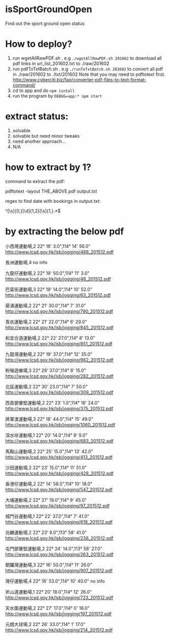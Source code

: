 # isSportGroundOpen
Find out the sport ground open status

# How to deploy?

1. run wgetAllRawPDF.sh . e.g `./wgetAllRawPDF.sh 201602` to download all pdf links in url_list_201602.txt to ./raw/201602
2. run pdfToTxtBatch.sh . e.g `./runToTxtBatch.sh 201602` to convert all pdf in  ./raw/201602 to ./txt/201602
   Note that you may need to pdftotext first. http://www.cyberciti.biz/faq/converter-pdf-files-to-text-format-command/
3. cd to app and do `npm isntall`
4. run the program by `DEBUG=app:* npm start`

# extract status:

1. solvable
2. solvable but need minor tweaks
3. need another approach...
4. N/A

# how to extract by 1?

command to extract the pdf:

pdftotext -layout THE_ABOVE.pdf output.txt

regex to find date with bookings in output.txt:

^[\s]{0,}[\d]{1,2}[\s]{1,}.*$

# by extracting the below pdf
小西灣運動場,2
22° 16' 3.0",114° 14' 56.0"
http://www.lcsd.gov.hk/lsb/jogging/488_201512.pdf

長洲運動場,4
no info

九龍仔運動場,2
22° 19' 50.0",114° 11' 3.0"
http://www.lcsd.gov.hk/lsb/jogging/48_201512.pdf

巴富街運動場,3
22° 19' 14.0",114° 10' 52.0"
http://www.lcsd.gov.hk/lsb/jogging/63_201512.pdf

葵涌運動場,2
22° 21' 30.0",114° 7' 31.0"
http://www.lcsd.gov.hk/lsb/jogging/790_201512.pdf

青衣運動場,2
22° 21' 22.0",114° 6' 29.0"
http://www.lcsd.gov.hk/lsb/jogging/845_201512.pdf

和宜合道運動場,2
22° 22' 27.0",114° 8' 13.0"
http://www.lcsd.gov.hk/lsb/jogging/851_201512.pdf

九龍灣運動場,2
22° 19' 37.0",114° 12' 35.0"
http://www.lcsd.gov.hk/lsb/jogging/962_201512.pdf

粉嶺遊樂場,3
22° 29' 37.0",114° 8' 15.0"
http://www.lcsd.gov.hk/lsb/jogging/282_201512.pdf

北區運動場,2
22° 30' 23.0",114° 7' 50.0"
http://www.lcsd.gov.hk/lsb/jogging/309_201512.pdf

西貢鄧肇堅運動場,2
22° 23' 1.0",114° 16' 24.0"
http://www.lcsd.gov.hk/lsb/jogging/375_201512.pdf

將軍澳運動場,3
22° 18' 44.0",114° 15' 49.0"
http://www.lcsd.gov.hk/lsb/jogging/1060_201512.pdf

深水埗運動場,1
22° 20' 14.0",114° 9' 9.0"
http://www.lcsd.gov.hk/lsb/jogging/683_201512.pdf

馬鞍山運動場,2
22° 25' 15.0",114° 13' 42.0"
http://www.lcsd.gov.hk/lsb/jogging/413_201512.pdf

沙田運動場,2
22° 23' 15.0",114° 11' 51.0"
http://www.lcsd.gov.hk/lsb/jogging/428_201512.pdf

香港仔運動場,2
22° 14' 58.0",114° 10' 18.0"
http://www.lcsd.gov.hk/lsb/jogging/547_201512.pdf

大埔運動場,2
22° 27' 19.0",114° 9' 45.0"
http://www.lcsd.gov.hk/lsb/jogging/97_201512.pdf

城門谷運動場,1
22° 22' 37.0",114° 7' 41.0"
http://www.lcsd.gov.hk/lsb/jogging/618_201512.pdf

兆麟運動場,2
22° 23' 6.0",113° 58' 41.0"
http://www.lcsd.gov.hk/lsb/jogging/238_201512.pdf

屯門鄧肇堅運動場,2
22° 24' 14.0",113° 58' 27.0"
http://www.lcsd.gov.hk/lsb/jogging/263_201512.pdf

銅鑼灣運動場,3
22° 16' 50.0",114° 11' 26.0"
http://www.lcsd.gov.hk/lsb/jogging/907_201512.pdf

灣仔運動場,4
22° 16' 53.0",114° 10' 40.0"
no info

斧山道運動場,1
22° 20' 18.0",114° 12' 26.0"
http://www.lcsd.gov.hk/lsb/jogging/723_201512.pdf

天水圍運動場,2
22° 27' 17.0",114° 0' 18.0"
http://www.lcsd.gov.hk/lsb/jogging/197_201512.pdf

元朗大球場,2
22° 26' 33.0",114° 1' 17.0"
http://www.lcsd.gov.hk/lsb/jogging/214_201512.pdf

